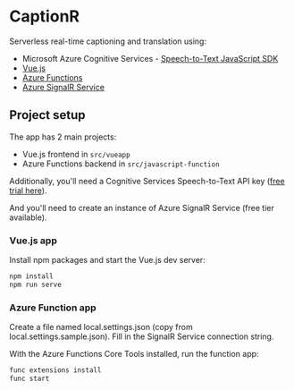 # CaptionR

Serverless real-time captioning and translation using:

* Microsoft Azure Cognitive Services - [Speech-to-Text JavaScript SDK](https://www.npmjs.com/package/microsoft-cognitiveservices-speech-sdk)
* [Vue.js](https://vuejs.org/)
* [Azure Functions](https://docs.microsoft.com/en-us/azure/azure-functions/?WT.mc_id=captionr-github-antchu)
* [Azure SignalR Service](https://docs.microsoft.com/en-us/azure/azure-signalr/?WT.mc_id=captionr-github-antchu)

## Project setup

The app has 2 main projects:
* Vue.js frontend in `src/vueapp`
* Azure Functions backend in `src/javascript-function`

Additionally, you'll need a Cognitive Services Speech-to-Text API key ([free trial here](https://azure.microsoft.com/en-us/try/cognitive-services/?WT.mc_id=captionr-github-antchu)).

And you'll need to create an instance of Azure SignalR Service (free tier available).

### Vue.js app

Install npm packages and start the Vue.js dev server:

```bash
npm install
npm run serve
```

### Azure Function app

Create a file named local.settings.json (copy from local.settings.sample.json). Fill in the SignalR Service connection string.

With the Azure Functions Core Tools installed, run the function app:

```bash
func extensions install
func start
```

